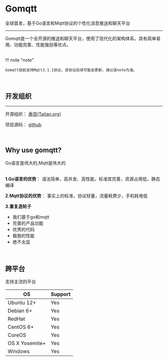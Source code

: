 # Gomqtt

全球首发，基于Go语言和Mqtt协议的个性化消息推送和聊天平台

---
Gomqtt是一个全开源的推送和聊天平台，使用了现代化的架构体系，具有简单易用、功能完善、性能强劲等优点。



<br />
!!! note "note"

    Gomqtt目前支持Mqtt3.1.1协议，该协议后续可能会更新，请以该note为准。
<br />


## 开发组织
---

开源组织： <a href="http://taitan.org">泰坦(Taitan.org)</a></p>

项目源码： <a href=" https://github.com/aiyun/gomqtt">github</a>


<br />

## Why use gomqtt?

Go语言是伟大的,Mqtt是伟大的
<br />
<br />
 

**1.Go语言的优势**：
  语法简单，高并发、高性能，标准库完善，资源占用低，静态编译

**2.Mqtt协议的优势**：
  事实上的标准，协议轻量，流量耗费少，手机耗电低

**3.重复造轮子**

 -  我们基于go和mqtt
 -  完善的产品功能
 -  优秀的代码
 -  极致的性能
 -  绝不太监
 

<br />


## 跨平台
支持主流的平台

OS             | Support 
---------------|----------
Ubuntu 12+     | Yes          
Debian 6+      | Yes          
RedHat         | Yes          
CentOS 6+      | Yes          
CoreOS         | Yes              
OS X Yosemite+ | Yes          
Windows        | Yes           
 


